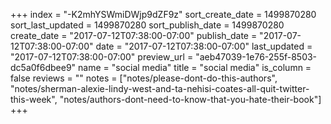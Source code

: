 +++
index = "-K2mhYSWmiDWjp9dZF9z"
sort_create_date = 1499870280
sort_last_updated = 1499870280
sort_publish_date = 1499870280
create_date = "2017-07-12T07:38:00-07:00"
publish_date = "2017-07-12T07:38:00-07:00"
date = "2017-07-12T07:38:00-07:00"
last_updated = "2017-07-12T07:38:00-07:00"
preview_url = "aeb47039-1e76-255f-8503-dc5a0f6dbee9"
name = "social media"
title = "social media"
is_column = false
reviews = ""
notes = ["notes/please-dont-do-this-authors", "notes/sherman-alexie-lindy-west-and-ta-nehisi-coates-all-quit-twitter-this-week", "notes/authors-dont-need-to-know-that-you-hate-their-book"]
+++

